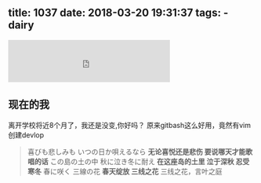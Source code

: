 title: 1037
date: 2018-03-20 19:31:37
tags:
	- dairy
---

<iframe frameborder="no" border="0" marginwidth="0" marginheight="0" width=330 height=86 src="http://music.163.com/outchain/player?type=2&id=694286&auto=0&height=66"></iframe>

## 现在的我
离开学校将近8个月了，我还是没变,你好吗？
原来gitbash这么好用，竟然有vim
创建devlop


<!-- more -->

> 喜びも悲しみも いつの日か唄えるなら
> **无论喜悦还是悲伤 要说哪天才能歌唱的话**
> この島の土の中 秋に泣き冬に耐え
> **在这座岛的土里 泣于深秋 忍受寒冬**
> 春に咲く 三線の花
> **春天绽放 三线之花**
> 三线之花，言叶之庭
